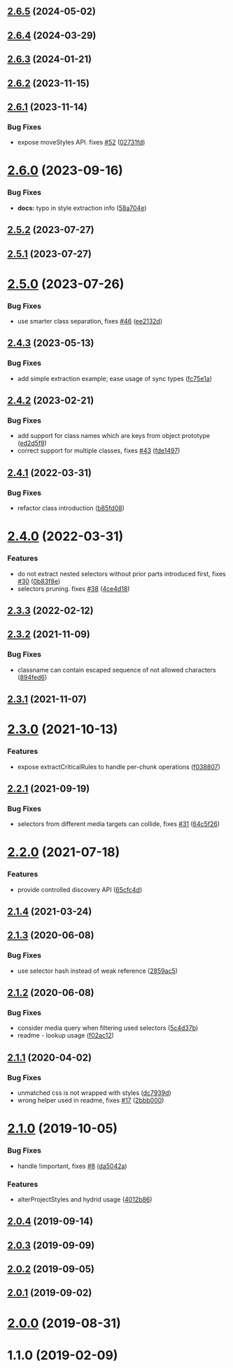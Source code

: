 ## [2.6.5](https://github.com/theKashey/used-styles/compare/v2.6.4...v2.6.5) (2024-05-02)

## [2.6.4](https://github.com/theKashey/used-styles/compare/v2.6.3...v2.6.4) (2024-03-29)

## [2.6.3](https://github.com/theKashey/used-styles/compare/v2.6.2...v2.6.3) (2024-01-21)

## [2.6.2](https://github.com/theKashey/used-styles/compare/v2.6.1...v2.6.2) (2023-11-15)

## [2.6.1](https://github.com/theKashey/used-styles/compare/v2.6.0...v2.6.1) (2023-11-14)

### Bug Fixes

- expose moveStyles API. fixes [#52](https://github.com/theKashey/used-styles/issues/52) ([02731fd](https://github.com/theKashey/used-styles/commit/02731fd2958dba2ab83773cca7451a25f3078118))

# [2.6.0](https://github.com/theKashey/used-styles/compare/v2.5.2...v2.6.0) (2023-09-16)

### Bug Fixes

- **docs:** typo in style extraction info ([58a704e](https://github.com/theKashey/used-styles/commit/58a704e281f153b4ec65df32c4371a10330e603f))

## [2.5.2](https://github.com/theKashey/used-styles/compare/v2.5.1...v2.5.2) (2023-07-27)

## [2.5.1](https://github.com/theKashey/used-styles/compare/v2.5.0...v2.5.1) (2023-07-27)

# [2.5.0](https://github.com/theKashey/used-styles/compare/v2.4.3...v2.5.0) (2023-07-26)

### Bug Fixes

- use smarter class separation, fixes [#46](https://github.com/theKashey/used-styles/issues/46) ([ee2132d](https://github.com/theKashey/used-styles/commit/ee2132d785c608ea0acdd144470a7293cb95ee5b))

## [2.4.3](https://github.com/theKashey/used-styles/compare/v2.4.2...v2.4.3) (2023-05-13)

### Bug Fixes

- add simple extraction example; ease usage of sync types ([fc75e1a](https://github.com/theKashey/used-styles/commit/fc75e1ae6a43c3b444bfaa4e8bc0b2f576538c57))

## [2.4.2](https://github.com/theKashey/used-styles/compare/v2.4.1...v2.4.2) (2023-02-21)

### Bug Fixes

- add support for class names which are keys from object prototype ([ed2d5f9](https://github.com/theKashey/used-styles/commit/ed2d5f94fa1f20d980b71181c33ae021af5c42fc))
- correct support for multiple classes, fixes [#43](https://github.com/theKashey/used-styles/issues/43) ([fde1497](https://github.com/theKashey/used-styles/commit/fde1497a1a271ac86e320c3056f25a9ed06bf69a))

## [2.4.1](https://github.com/theKashey/used-styles/compare/v2.4.0...v2.4.1) (2022-03-31)

### Bug Fixes

- refactor class introduction ([b85fd08](https://github.com/theKashey/used-styles/commit/b85fd08c3250b6bfc46ddb80a068c493fe2ee1c8))

# [2.4.0](https://github.com/theKashey/used-styles/compare/v2.3.3...v2.4.0) (2022-03-31)

### Features

- do not extract nested selectors without prior parts introduced first, fixes [#30](https://github.com/theKashey/used-styles/issues/30) ([0b83f8e](https://github.com/theKashey/used-styles/commit/0b83f8e88f461e195cc3ce8f9976d324c0471466))
- selectors pruning. fixes [#38](https://github.com/theKashey/used-styles/issues/38) ([4ce4d18](https://github.com/theKashey/used-styles/commit/4ce4d18cd10474126f7882b395e15522fc2702f9))

## [2.3.3](https://github.com/theKashey/used-styles/compare/v2.3.2...v2.3.3) (2022-02-12)

## [2.3.2](https://github.com/theKashey/used-styles/compare/v2.3.1...v2.3.2) (2021-11-09)

### Bug Fixes

- classname can contain escaped sequence of not allowed characters ([894fed6](https://github.com/theKashey/used-styles/commit/894fed618d72bf3ce5bdd072bbdc7f221ee376f3))

## [2.3.1](https://github.com/theKashey/used-styles/compare/v2.3.0...v2.3.1) (2021-11-07)

# [2.3.0](https://github.com/theKashey/used-styles/compare/v2.2.1...v2.3.0) (2021-10-13)

### Features

- expose extractCriticalRules to handle per-chunk operations ([f038807](https://github.com/theKashey/used-styles/commit/f038807f6668c56adb27107dea01ff06024d7a8d))

## [2.2.1](https://github.com/theKashey/used-styles/compare/v2.2.0...v2.2.1) (2021-09-19)

### Bug Fixes

- selectors from different media targets can collide, fixes [#31](https://github.com/theKashey/used-styles/issues/31) ([64c5f26](https://github.com/theKashey/used-styles/commit/64c5f2681b5d882db46e24fd4f0a372f3b9d902b))

# [2.2.0](https://github.com/theKashey/used-styles/compare/v2.1.4...v2.2.0) (2021-07-18)

### Features

- provide controlled discovery API ([65cfc4d](https://github.com/theKashey/used-styles/commit/65cfc4d411669149b4822ebd97c988c65faa8fc6))

## [2.1.4](https://github.com/theKashey/used-styles/compare/v2.1.3...v2.1.4) (2021-03-24)

## [2.1.3](https://github.com/theKashey/used-styles/compare/v2.1.2...v2.1.3) (2020-06-08)

### Bug Fixes

- use selector hash instead of weak reference ([2859ac5](https://github.com/theKashey/used-styles/commit/2859ac514c9329c177e0782756fd0f210b68c784))

## [2.1.2](https://github.com/theKashey/used-styles/compare/v2.1.1...v2.1.2) (2020-06-08)

### Bug Fixes

- consider media query when filtering used selectors ([5c4d37b](https://github.com/theKashey/used-styles/commit/5c4d37bfc304c85cce0f92a5d92b07f786996559))
- readme - lookup usage ([f02ac12](https://github.com/theKashey/used-styles/commit/f02ac12a402af046587cade42e7bff37de7429c4))

## [2.1.1](https://github.com/theKashey/used-styles/compare/v2.1.0...v2.1.1) (2020-04-02)

### Bug Fixes

- unmatched css is not wrapped with styles ([dc7939d](https://github.com/theKashey/used-styles/commit/dc7939dc12e5f7407523b44966732ea2b9c683a8))
- wrong helper used in readme, fixes [#17](https://github.com/theKashey/used-styles/issues/17) ([2bbb000](https://github.com/theKashey/used-styles/commit/2bbb000af334a1714676c401716a3c6456183f1f))

# [2.1.0](https://github.com/theKashey/used-styles/compare/v2.0.4...v2.1.0) (2019-10-05)

### Bug Fixes

- handle !important, fixes [#8](https://github.com/theKashey/used-styles/issues/8) ([da5042a](https://github.com/theKashey/used-styles/commit/da5042a01c2d6c68e0da04c9d59bb9ab411961d4))

### Features

- alterProjectStyles and hydrid usage ([4012b86](https://github.com/theKashey/used-styles/commit/4012b86a780b54b8cc58b407d753f3aac58ee620))

## [2.0.4](https://github.com/theKashey/used-styles/compare/v2.0.3...v2.0.4) (2019-09-14)

## [2.0.3](https://github.com/theKashey/used-styles/compare/v2.0.2...v2.0.3) (2019-09-09)

## [2.0.2](https://github.com/theKashey/used-styles/compare/v2.0.1...v2.0.2) (2019-09-05)

## [2.0.1](https://github.com/theKashey/used-styles/compare/v2.0.0...v2.0.1) (2019-09-02)

# [2.0.0](https://github.com/theKashey/used-styles/compare/v1.1.0...v2.0.0) (2019-08-31)

# 1.1.0 (2019-02-09)
